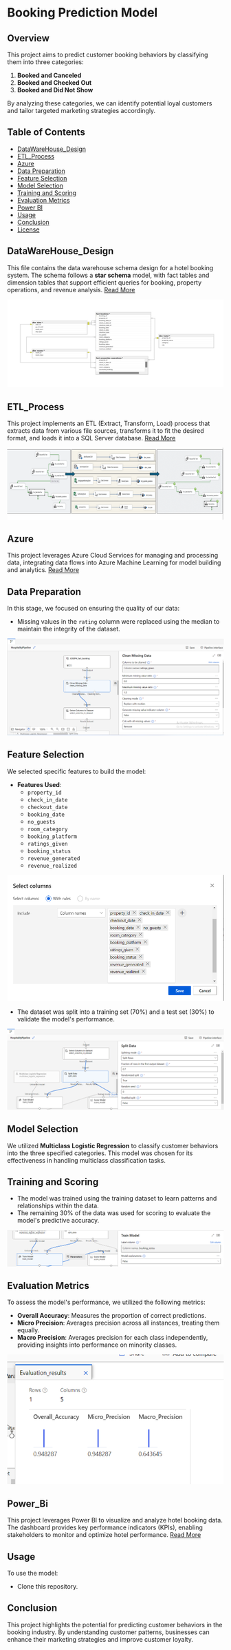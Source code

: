 # Booking Prediction Model

## Overview
This project aims to predict customer booking behaviors by classifying them into three categories: 
1. **Booked and Canceled**
2. **Booked and Checked Out**
3. **Booked and Did Not Show**

By analyzing these categories, we can identify potential loyal customers and tailor targeted marketing strategies accordingly.

## Table of Contents
- [DataWareHouse_Design](#DataWareHouse_Design)
- [ETL_Process](#ETL_Process)
- [Azure](#Azure)
- [Data Preparation](#data-preparation)
- [Feature Selection](#feature-selection)
- [Model Selection](#model-selection)
- [Training and Scoring](#training-and-scoring)
- [Evaluation Metrics](#evaluation-metrics)
- [Power BI](#Power_Bi)
- [Usage](#usage)
- [Conclusion](#conclusion)
- [License](#license)
## DataWareHouse_Design
This file contains the data warehouse schema design for a hotel booking system. The schema follows a **star schema** model, with fact tables and dimension tables that support efficient queries for booking, property operations, and revenue analysis.
[Read More](Data_WareHouse_Design/ReadMe.md)

![DataWareHouse_Design_Diagram](Data_WareHouse_Design/Tables&Columns_Preview/DataWareHouseDiagram.jpeg)

## ETL_Process
This project implements an ETL (Extract, Transform, Load) process that extracts data from various file sources, transforms it to fit the desired format, and loads it into a SQL Server database.
[Read More](ETL_Process/ReadMe.md)

![ETL_Process](ETL_Process/ETL_Using_SSIS/ETL_Process.png)
## Azure
This project leverages Azure Cloud Services for managing and processing data, integrating data flows into Azure Machine Learning for model building and analytics.
[Read More](Azure/ReadMe.md)
## Data Preparation
In this stage, we focused on ensuring the quality of our data:
- Missing values in the `rating` column were replaced using the median to maintain the integrity of the dataset.

![Data_Prepration](Azure/dataprepration.png)
## Feature Selection
We selected specific features to build the model:
- **Features Used**:
  - `property_id`
  - `check_in_date`
  - `checkout_date`
  - `booking_date`
  - `no_guests`
  - `room_category`
  - `booking_platform`
  - `ratings_given`
  - `booking_status`
  - `revenue_generated`
  - `revenue_realized`

![Feature_Selection](Azure/select.png)
- The dataset was split into a training set (70%) and a test set (30%) to validate the model's performance.

![Data_Split](Azure/split.png)
## Model Selection
We utilized **Multiclass Logistic Regression** to classify customer behaviors into the three specified categories. This model was chosen for its effectiveness in handling multiclass classification tasks.

## Training and Scoring
- The model was trained using the training dataset to learn patterns and relationships within the data.
- The remaining 30% of the data was used for scoring to evaluate the model's predictive accuracy.

![Train_Model](Azure/train.png)
## Evaluation Metrics
To assess the model's performance, we utilized the following metrics:
- **Overall Accuracy**: Measures the proportion of correct predictions.
- **Micro Precision**: Averages precision across all instances, treating them equally.
- **Macro Precision**: Averages precision for each class independently, providing insights into performance on minority classes.

![Metrics_Evaluation](Azure/AccuracyMetric.png)
## Power_Bi
This project leverages Power BI to visualize and analyze hotel booking data. The dashboard provides key performance indicators (KPIs), enabling stakeholders to monitor and optimize hotel performance.
[Read More](PowerPi/ReadMe.md)

## Usage
To use the model:
- Clone this repository.


## Conclusion
This project highlights the potential for predicting customer behaviors in the booking industry. By understanding customer patterns, businesses can enhance their marketing strategies and improve customer loyalty.


